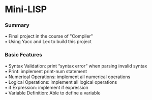 # Mini-LISP
### Summary  
• Final project in the course of "Compiler"  
• Using Yacc and Lex to build this project  

### Basic Features
• Syntax Validation: print “syntax error” when parsing invalid syntax   
• Print: implement print-num statement  
• Numerical Operations: implement all numerical operations  
• Logical Operations: implement all logical operations  
• if Expression: implement if expression  
• Variable Definition: Able to define a variable  
